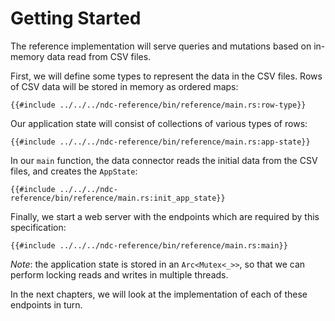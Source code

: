 # Getting Started

The reference implementation will serve queries and mutations based on in-memory data read from CSV files.

First, we will define some types to represent the data in the CSV files. Rows of CSV data will be stored in memory as ordered maps:

```rust,no_run,noplayground
{{#include ../../../ndc-reference/bin/reference/main.rs:row-type}}
```

Our application state will consist of collections of various types of rows:

```rust,no_run,noplayground
{{#include ../../../ndc-reference/bin/reference/main.rs:app-state}}
```

In our `main` function, the data connector reads the initial data from the CSV files, and creates the `AppState`:

```rust,no-run,noplayground
{{#include ../../../ndc-reference/bin/reference/main.rs:init_app_state}}
```

Finally, we start a web server with the endpoints which are required by this specification:

```rust,no_run,noplayground
{{#include ../../../ndc-reference/bin/reference/main.rs:main}}
```

_Note_: the application state is stored in an `Arc<Mutex<_>>`, so that we can perform locking reads and writes in multiple threads.

In the next chapters, we will look at the implementation of each of these endpoints in turn.